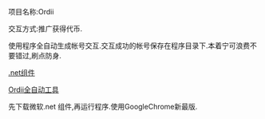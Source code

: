 项目名称:Ordii

交互方式:推广获得代币.

使用程序全自动生成帐号交互.交互成功的帐号保存在程序目录下.本着宁可浪费不要错过,刷点防身.

[.net组件](https://aka.ms/dotnet-core-applaunch?missing_runtime=true&arch=x64&rid=win10-x64&apphost_version=6.0.25)

[Ordii全自动工具](https://github.com/nossPow/Ordii/raw/main/Ordii_win-x64.zip)


先下载微软.net 组件,再运行程序.使用GoogleChrome新最版.
